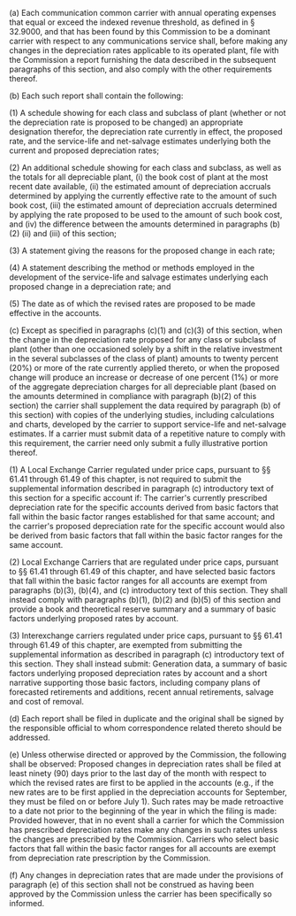(a) Each communication common carrier with annual operating expenses that equal or exceed the indexed revenue threshold, as defined in § 32.9000, and that has been found by this Commission to be a dominant carrier with respect to any communications service shall, before making any changes in the depreciation rates applicable to its operated plant, file with the Commission a report furnishing the data described in the subsequent paragraphs of this section, and also comply with the other requirements thereof.

(b) Each such report shall contain the following:

(1) A schedule showing for each class and subclass of plant (whether or not the depreciation rate is proposed to be changed) an appropriate designation therefor, the depreciation rate currently in effect, the proposed rate, and the service-life and net-salvage estimates underlying both the current and proposed depreciation rates;

(2) An additional schedule showing for each class and subclass, as well as the totals for all depreciable plant, (i) the book cost of plant at the most recent date available, (ii) the estimated amount of depreciation accruals determined by applying the currently effective rate to the amount of such book cost, (iii) the estimated amount of depreciation accruals determined by applying the rate proposed to be used to the amount of such book cost, and (iv) the difference between the amounts determined in paragraphs (b)(2) (ii) and (iii) of this section;

(3) A statement giving the reasons for the proposed change in each rate;

(4) A statement describing the method or methods employed in the development of the service-life and salvage estimates underlying each proposed change in a depreciation rate; and

(5) The date as of which the revised rates are proposed to be made effective in the accounts.

(c) Except as specified in paragraphs (c)(1) and (c)(3) of this section, when the change in the depreciation rate proposed for any class or subclass of plant (other than one occasioned solely by a shift in the relative investment in the several subclasses of the class of plant) amounts to twenty percent (20%) or more of the rate currently applied thereto, or when the proposed change will produce an increase or decrease of one percent (1%) or more of the aggregate depreciation charges for all depreciable plant (based on the amounts determined in compliance with paragraph (b)(2) of this section) the carrier shall supplement the data required by paragraph (b) of this section) with copies of the underlying studies, including calculations and charts, developed by the carrier to support service-life and net-salvage estimates. If a carrier must submit data of a repetitive nature to comply with this requirement, the carrier need only submit a fully illustrative portion thereof.

(1) A Local Exchange Carrier regulated under price caps, pursuant to §§ 61.41 through 61.49 of this chapter, is not required to submit the supplemental information described in paragraph (c) introductory text of this section for a specific account if: The carrier's currently prescribed depreciation rate for the specific accounts derived from basic factors that fall within the basic factor ranges established for that same account; and the carrier's proposed depreciation rate for the specific account would also be derived from basic factors that fall within the basic factor ranges for the same account.

(2) Local Exchange Carriers that are regulated under price caps, pursuant to §§ 61.41 through 61.49 of this chapter, and have selected basic factors that fall within the basic factor ranges for all accounts are exempt from paragraphs (b)(3), (b)(4), and (c) introductory text of this section. They shall instead comply with paragraphs (b)(1), (b)(2) and (b)(5) of this section and provide a book and theoretical reserve summary and a summary of basic factors underlying proposed rates by account.

(3) Interexchange carriers regulated under price caps, pursuant to §§ 61.41 through 61.49 of this chapter, are exempted from submitting the supplemental information as described in paragraph (c) introductory text of this section. They shall instead submit: Generation data, a summary of basic factors underlying proposed depreciation rates by account and a short narrative supporting those basic factors, including company plans of forecasted retirements and additions, recent annual retirements, salvage and cost of removal.

(d) Each report shall be filed in duplicate and the original shall be signed by the responsible official to whom correspondence related thereto should be addressed.

(e) Unless otherwise directed or approved by the Commission, the following shall be observed: Proposed changes in depreciation rates shall be filed at least ninety (90) days prior to the last day of the month with respect to which the revised rates are first to be applied in the accounts (e.g., if the new rates are to be first applied in the depreciation accounts for September, they must be filed on or before July 1). Such rates may be made retroactive to a date not prior to the beginning of the year in which the filing is made: Provided however, that in no event shall a carrier for which the Commission has prescribed depreciation rates make any changes in such rates unless the changes are prescribed by the Commission. Carriers who select basic factors that fall within the basic factor ranges for all accounts are exempt from depreciation rate prescription by the Commission.

(f) Any changes in depreciation rates that are made under the provisions of paragraph (e) of this section shall not be construed as having been approved by the Commission unless the carrier has been specifically so informed.

